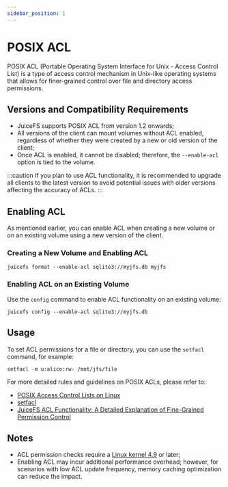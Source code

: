 ```yaml
---
sidebar_position: 1
---
```

# POSIX ACL

POSIX ACL (Portable Operating System Interface for Unix - Access Control List) is a type of access control mechanism in Unix-like operating systems that allows for finer-grained control over file and directory access permissions.

## Versions and Compatibility Requirements

* JuiceFS supports POSIX ACL from version 1.2 onwards;
* All versions of the client can mount volumes without ACL enabled, regardless of whether they were created by a new or old version of the client;
* Once ACL is enabled, it cannot be disabled; therefore, the `--enable-acl` option is tied to the volume.

:::caution
If you plan to use ACL functionality, it is recommended to upgrade all clients to the latest version to avoid potential issues with older versions affecting the accuracy of ACLs.
:::

## Enabling ACL

As mentioned earlier, you can enable ACL when creating a new volume or on an existing volume using a new version of the client.

### Creating a New Volume and Enabling ACL

```shell
juicefs format --enable-acl sqlite3://myjfs.db myjfs
```

### Enabling ACL on an Existing Volume

Use the `config` command to enable ACL functionality on an existing volume:

```
juicefs config --enable-acl sqlite3://myjfs.db
```

## Usage

To set ACL permissions for a file or directory, you can use the `setfacl` command, for example:

```
setfacl -m u:alice:rw- /mnt/jfs/file
```

For more detailed rules and guidelines on POSIX ACLs, please refer to:

* [POSIX Access Control Lists on Linux](https://www.usenix.org/legacy/publications/library/proceedings/usenix03/tech/freenix03/full_papers/gruenbacher/gruenbacher_html/main.html)
* [setfacl](https://linux.die.net/man/1/setfacl)
* [JuiceFS ACL Functionality: A Detailed Explanation of Fine-Grained Permission Control](https://juicefs.com/en/blog/release-notes/juicefs-v12-beta-1-acl)

## Notes

* ACL permission checks require a [Linux kernel 4.9](https://lkml.iu.edu/hypermail/linux/kernel/1610.0/01531.html) or later;
* Enabling ACL may incur additional performance overhead; however, for scenarios with low ACL update frequency, memory caching optimization can reduce the impact.
